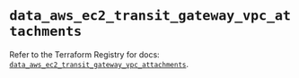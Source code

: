 # `data_aws_ec2_transit_gateway_vpc_attachments`

Refer to the Terraform Registry for docs: [`data_aws_ec2_transit_gateway_vpc_attachments`](https://registry.terraform.io/providers/hashicorp/aws/6.4.0/docs/data-sources/ec2_transit_gateway_vpc_attachments).
